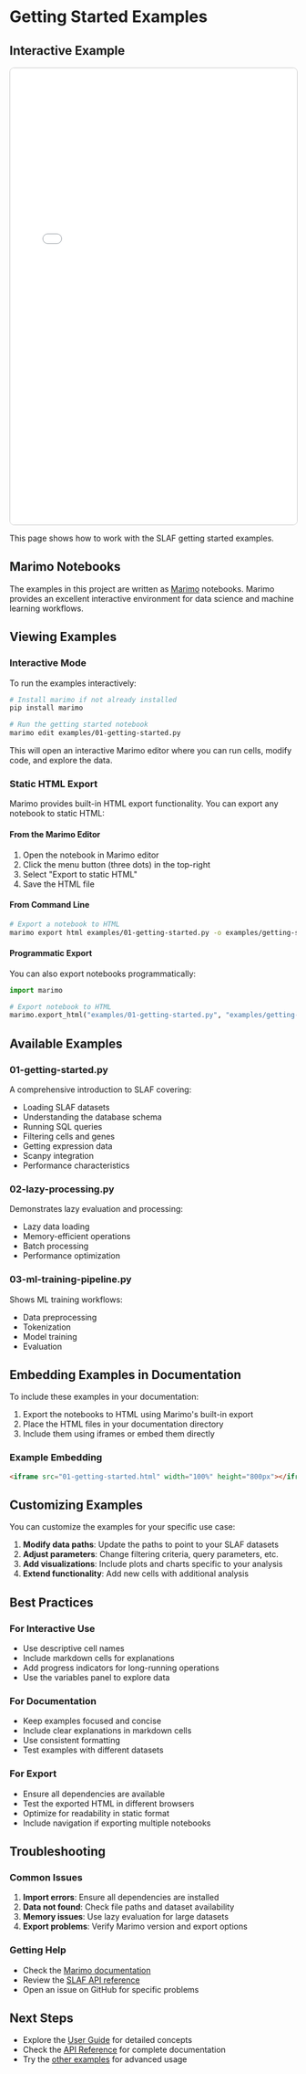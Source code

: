 # Getting Started Examples

## Interactive Example

<iframe src="../01-getting-started.html" width="100%" height="800px" style="border:1px solid #ccc; border-radius:8px;"></iframe>

This page shows how to work with the SLAF getting started examples.

## Marimo Notebooks

The examples in this project are written as [Marimo](https://marimo.io/) notebooks. Marimo provides an excellent interactive environment for data science and machine learning workflows.

## Viewing Examples

### Interactive Mode

To run the examples interactively:

```bash
# Install marimo if not already installed
pip install marimo

# Run the getting started notebook
marimo edit examples/01-getting-started.py
```

This will open an interactive Marimo editor where you can run cells, modify code, and explore the data.

### Static HTML Export

Marimo provides built-in HTML export functionality. You can export any notebook to static HTML:

#### From the Marimo Editor

1. Open the notebook in Marimo editor
2. Click the menu button (three dots) in the top-right
3. Select "Export to static HTML"
4. Save the HTML file

#### From Command Line

```bash
# Export a notebook to HTML
marimo export html examples/01-getting-started.py -o examples/getting-started.html
```

#### Programmatic Export

You can also export notebooks programmatically:

```python
import marimo

# Export notebook to HTML
marimo.export_html("examples/01-getting-started.py", "examples/getting-started.html")
```

## Available Examples

### 01-getting-started.py

A comprehensive introduction to SLAF covering:

- Loading SLAF datasets
- Understanding the database schema
- Running SQL queries
- Filtering cells and genes
- Getting expression data
- Scanpy integration
- Performance characteristics

### 02-lazy-processing.py

Demonstrates lazy evaluation and processing:

- Lazy data loading
- Memory-efficient operations
- Batch processing
- Performance optimization

### 03-ml-training-pipeline.py

Shows ML training workflows:

- Data preprocessing
- Tokenization
- Model training
- Evaluation

## Embedding Examples in Documentation

To include these examples in your documentation:

1. Export the notebooks to HTML using Marimo's built-in export
2. Place the HTML files in your documentation directory
3. Include them using iframes or embed them directly

### Example Embedding

```html
<iframe src="01-getting-started.html" width="100%" height="800px"></iframe>
```

## Customizing Examples

You can customize the examples for your specific use case:

1. **Modify data paths**: Update the paths to point to your SLAF datasets
2. **Adjust parameters**: Change filtering criteria, query parameters, etc.
3. **Add visualizations**: Include plots and charts specific to your analysis
4. **Extend functionality**: Add new cells with additional analysis

## Best Practices

### For Interactive Use

- Use descriptive cell names
- Include markdown cells for explanations
- Add progress indicators for long-running operations
- Use the variables panel to explore data

### For Documentation

- Keep examples focused and concise
- Include clear explanations in markdown cells
- Use consistent formatting
- Test examples with different datasets

### For Export

- Ensure all dependencies are available
- Test the exported HTML in different browsers
- Optimize for readability in static format
- Include navigation if exporting multiple notebooks

## Troubleshooting

### Common Issues

1. **Import errors**: Ensure all dependencies are installed
2. **Data not found**: Check file paths and dataset availability
3. **Memory issues**: Use lazy evaluation for large datasets
4. **Export problems**: Verify Marimo version and export options

### Getting Help

- Check the [Marimo documentation](https://docs.marimo.io/)
- Review the [SLAF API reference](../api/core.md)
- Open an issue on GitHub for specific problems

## Next Steps

- Explore the [User Guide](../user-guide/how-slaf-works.md) for detailed concepts
- Check the [API Reference](../api/core.md) for complete documentation
- Try the [other examples](lazy-processing.md) for advanced usage
